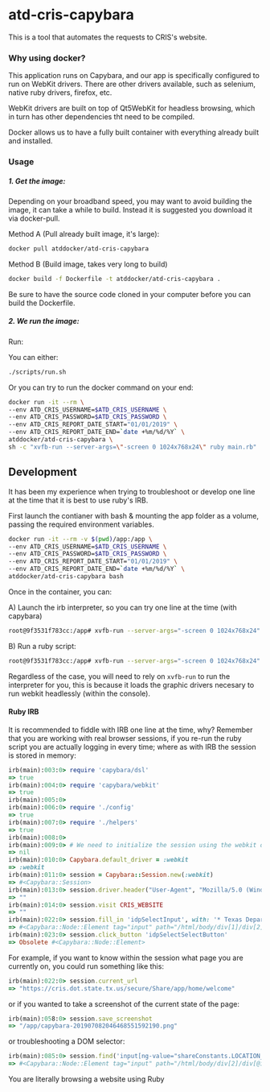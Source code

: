 # atd-cris-capybara

This is a tool that automates the requests to CRIS's website.

### Why using docker?

This application runs on Capybara, and our app is specifically configured to run on WebKit drivers. There are other drivers available, such as selenium, native ruby drivers, firefox, etc.

WebKit drivers are built on top of Qt5WebKit for headless browsing, which in turn has other dependencies tht need to be compiled.

Docker allows us to have a fully built container with everything already built and installed. 

### Usage

##### 1. Get the image:

Depending on your broadband speed, you may want to avoid building the image, it can take a while to build. Instead it is suggested you download it via docker-pull.

Method A (Pull already built image, it's large):

```bash
docker pull atddocker/atd-cris-capybara
```

Method B (Build image, takes very long to build)

```bash
docker build -f Dockerfile -t atddocker/atd-cris-capybara .
```

Be sure to have the source code cloned in your computer before you can build the Dockerfile.

##### 2. We run the image:

Run:

You can either:

```bash
./scripts/run.sh
```

Or you can try to run the docker command on your end:

```bash
docker run -it --rm \
--env ATD_CRIS_USERNAME=$ATD_CRIS_USERNAME \
--env ATD_CRIS_PASSWORD=$ATD_CRIS_PASSWORD \
--env ATD_CRIS_REPORT_DATE_START="01/01/2019" \
--env ATD_CRIS_REPORT_DATE_END=`date +%m/%d/%Y` \
atddocker/atd-cris-capybara \
sh -c "xvfb-run --server-args=\"-screen 0 1024x768x24\" ruby main.rb"
```


## Development

It has been my experience when trying to troubleshoot or develop one line at the time that it is best to use ruby's IRB.

First launch the contianer with bash & mounting the app folder as a volume, passing the required environment variables.

```bash
docker run -it --rm -v $(pwd)/app:/app \
--env ATD_CRIS_USERNAME=$ATD_CRIS_USERNAME \
--env ATD_CRIS_PASSWORD=$ATD_CRIS_PASSWORD \
--env ATD_CRIS_REPORT_DATE_START="01/01/2019" \
--env ATD_CRIS_REPORT_DATE_END=`date +%m/%d/%Y` \
atddocker/atd-cris-capybara bash
```

Once in the container, you can:
 
A) Launch the irb interpreter, so you can try one line at the time (with capybara)

```bash
root@9f3531f783cc:/app# xvfb-run --server-args="-screen 0 1024x768x24" irb
```

B) Run a ruby script:

```bash
root@9f3531f783cc:/app# xvfb-run --server-args="-screen 0 1024x768x24" ruby main.rb
``` 

Regardless of the case, you will need to rely on `xvfb-run` to run the interpreter for you, this is because it loads the graphic drivers necesary to run webkit headlessly (within the console).


#### Ruby IRB

It is recommended to fiddle with IRB one line at the time, why? Remember that you are working with real browser sessions, if you re-run the ruby script you are actually logging in every time; where as with IRB the session is stored in memory:


```ruby
irb(main):003:0> require 'capybara/dsl'
=> true
irb(main):004:0> require 'capybara/webkit'
=> true
irb(main):005:0>
irb(main):006:0> require './config'
=> true
irb(main):007:0> require './helpers'
=> true
irb(main):008:0>
irb(main):009:0> # We need to initialize the session using the webkit driver
=> nil
irb(main):010:0> Capybara.default_driver = :webkit
=> :webkit
irb(main):011:0> session = Capybara::Session.new(:webkit)
=> #<Capybara::Session>
irb(main):013:0> session.driver.header("User-Agent", "Mozilla/5.0 (Windows NT 10.0; Win64; x64) AppleWebKit/537.36 (KHTML, like Gecko) Chrome/74.0.3729.169 Safari/537.36")
=> ""
irb(main):014:0> session.visit CRIS_WEBSITE
=> ""
irb(main):022:0> session.fill_in 'idpSelectInput', with: '* Texas Department of Transportation'
=> #<Capybara::Node::Element tag="input" path="/html/body/div[1]/div[2]/div[2]/div/div[@id='formContent']/div[@id='idpSelectIdPSelector']/div[@id='idpSelectIdPEntryTile']/form/input[@id='idpSelectInput']">
irb(main):023:0> session.click_button 'idpSelectSelectButton'
=> Obsolete #<Capybara::Node::Element>
```

For example, if you want to know within the session what page you are currently on, you could run something like this:

```ruby
irb(main):022:0> session.current_url
=> "https://cris.dot.state.tx.us/secure/Share/app/home/welcome"
```

or if you wanted to take a screenshot of the current state of the page:

```ruby
irb(main):058:0> session.save_screenshot
=> "/app/capybara-201907082046468551592190.png"
```

or troubleshooting a DOM selector:

```ruby
irb(main):085:0> session.find('input[ng-value="shareConstants.LOCATION_TYPE_IDS.COUNTY"]')
=> #<Capybara::Node::Element tag="input" path="/html/body/div[2]/div[@id='tcAppContent']/ui-view/ui-view/div/div/form/div[3]/div[1]/div/label/input">
```

You are literally browsing a website using Ruby
